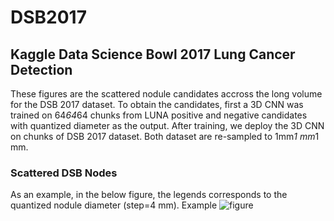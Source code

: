 # DSB2017

## Kaggle Data Science Bowl 2017 Lung Cancer Detection




These figures are the scattered nodule candidates accross the long volume for the DSB 2017 dataset. 
To obtain the candidates, first a 3D CNN was trained on 64*64*64 chunks from LUNA positive and negative candidates with 
quantized diameter as the output. After training, we deploy the 3D CNN on chunks of DSB 2017 dataset. 
Both dataset are re-sampled to 1mm*1 mm*1 mm. 



### Scattered DSB Nodes
As an example, in the below figure, the legends corresponds to the quantized nodule diameter (step=4 mm).
Example ![figure](https://github.com/mravendi/DSB2017/blob/master/figs/90d6324d7006a3d142ee1884279dcf9b.jpg)
